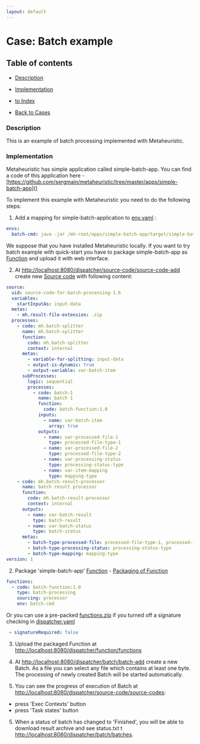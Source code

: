 ```yaml
---
layout: default
---
```


# Case: Batch example

## Table of contents

- [Description](#Description)
- [Implementation](#Implementation)

- [to Index](/index)
- [Back to Cases](/p/c/cases)


### Description

This is an example of batch processing implemented with Metaheuristic.

### Implementation

Metaheuristic has simple application called simple-batch-app. 
You can find a code of this application here - [https://github.com/sergmain/metaheuristic/tree/master/apps/simple-batch-app]()

To implement this example with Metaheuristic you need to do the following steps:

1. Add a mapping for simple-batch-application to [env.yaml](../description-of-env-yaml) :

````yaml
envs:
  batch-cmd: java -jar /mh-root/apps/simple-batch-app/target/simple-batch-app.jar
````

We suppose that you have installed Metaheuristic locally. 
If you want to try batch example with quick-start 
you have to package simple-batch-app as [Function](../function) and upload it with web interface.

2. At [http://localhost:8080/dispatcher/source-code/source-code-add]() create new [Source code](../source-code) with following content:

```yaml
source:
  uid: source-code-for-batch-processing-1.6
  variables:
    startInputAs: input-data
  metas:
    - mh.result-file-extension: .zip
  processes:
    - code: mh.batch-splitter
      name: mh.batch-splitter
      function:
        code: mh.batch-splitter
        context: internal
      metas:
        - variable-for-splitting: input-data
        - output-is-dynamic: true
        - output-variable: var-batch-item
      subProcesses:
        logic: sequential
        processes:
          - code: batch-1
            name: batch 1
            function:
              code: batch-function:1.0
            inputs:
              - name: var-batch-item
                array: true
            outputs:
              - name: var-processed-file-1
                type: processed-file-type-1
              - name: var-processed-file-2
                type: processed-file-type-2
              - name: var-processing-status
                type: processing-status-type
              - name: var-item-mapping
                type: mapping-type
    - code: mh.batch-result-processor
      name: batch result processor
      function:
        code: mh.batch-result-processor
        context: internal
      outputs:
        - name: var-batch-result
          type: batch-result
        - name: var-batch-status
          type: batch-status
      metas:
        - batch-type-processed-file: processed-file-type-1, processed-file-type-2
        - batch-type-processing-status: processing-status-type
        - batch-type-mapping: mapping-type
version: 1
```  

2. Package 'simple-batch-app' [Function]() - [Packaging of Function](../function#packaging)

```yaml
functions:
  - code: batch-function:1.0
    type: batch-processing
    sourcing: processor
    env: batch-cmd
``` 

Or you can use a pre-packed [functions.zip](/bin/functions.zip) 
if you turned off a signature checking in [dispatcher.yaml](../description-of-dispatcher-yaml)

```yaml
 - signatureRequired: false
``` 

3. Upload the packaged Function at [http://localhost:8080/dispatcher/function/functions]()

3. At [http://localhost:8080/dispatcher/batch/batch-add]() create a new Batch. 
As a file you can select any file which contains at least one byte. 
The processing of newly created Batch will be started automatically. 

4. You can see the progress of execution of Batch at [http://localhost:8080/dispatcher/source-code/source-codes]():
- press 'Exec Contexts' button
- press 'Task states' button

5. When a status of batch has changed to 'Finished', 
you will be able to download result archive and see status.txt t [http://localhost:8080/dispatcher/batch/batches]().
